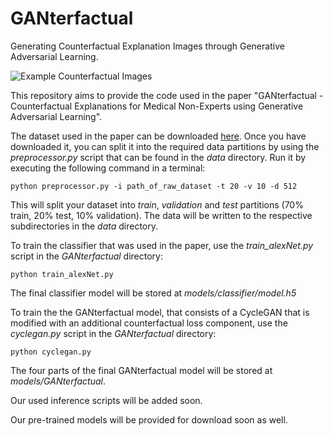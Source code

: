 # GANterfactual
Generating Counterfactual Explanation Images through Generative Adversarial Learning. 

![Example Counterfactual Images](https://github.com/hcmlab/GANterfactual/blob/main/ressources/counterfactual_examples.PNG)

This repository aims to provide the code used in the paper "GANterfactual - Counterfactual Explanations for Medical Non-Experts using Generative Adversarial Learning".

The dataset used in the paper can be downloaded [here](https://www.kaggle.com/c/rsna-pneumonia-detection-challenge).
Once you have downloaded it, you can split it into the required data partitions by using the *preprocessor.py* script that can be found in the *data* directory.
Run it by executing the following command in a terminal:

`python preprocessor.py -i path_of_raw_dataset -t 20 -v 10 -d 512`

This will split your dataset into *train*, *validation* and *test* partitions (70% train, 20% test, 10% validation). The data will be written to the respective subdirectories in the *data* directory.

To train the classifier that was used in the paper, use the *train_alexNet.py* script in the *GANterfactual* directory:

`python train_alexNet.py`

The final classifier model will be stored at *models/classifier/model.h5*

To train the the GANterfactual model, that consists of a CycleGAN that is modified with an additional counterfactual loss component, use the *cyclegan.py* script in the *GANterfactual* directory:

`python cyclegan.py`

The four parts of the final GANterfactual model will be stored at *models/GANterfactual*.

Our used inference scripts will be added soon.

Our pre-trained models will be provided for download soon as well.
